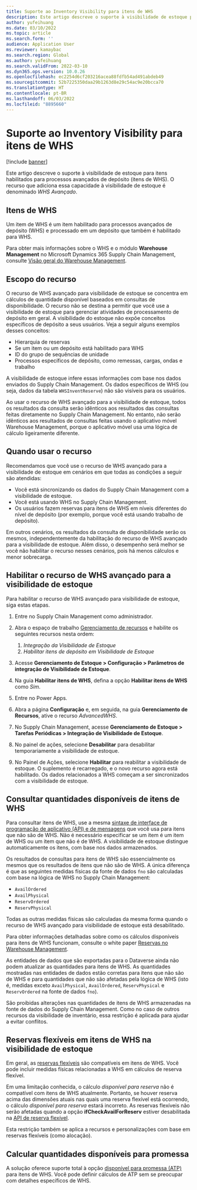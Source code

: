 ```yaml
---
title: Suporte ao Inventory Visibility para itens de WHS
description: Este artigo descreve o suporte à visibilidade de estoque para itens habilitados para processos avançados de depósito (itens de WHS).
author: yufeihuang
ms.date: 03/10/2022
ms.topic: article
ms.search.form: ''
audience: Application User
ms.reviewer: kamaybac
ms.search.region: Global
ms.author: yufeihuang
ms.search.validFrom: 2022-03-10
ms.dyn365.ops.version: 10.0.26
ms.openlocfilehash: ec2254d6cf203216acea88fdfb54ad491abdeb49
ms.sourcegitcommit: 52b7225350daa29b1263d8e29c54ac9e20bcca70
ms.translationtype: HT
ms.contentlocale: pt-BR
ms.lasthandoff: 06/03/2022
ms.locfileid: "8895660"
---
```

# <a name="inventory-visibility-support-for-whs-items"></a>Suporte ao Inventory Visibility para itens de WHS

[!include [banner](../includes/banner.md)]

Este artigo descreve o suporte à visibilidade de estoque para itens habilitados para processos avançados de depósito (itens de WHS). O recurso que adiciona essa capacidade à visibilidade de estoque é denominado *WHS Avançado*.

## <a name="whs-items"></a>Itens de WHS

Um item de WHS é um item habilitado para processos avançados de depósito (WHS) e processado em um depósito que também é habilitado para WHS.

Para obter mais informações sobre o WHS e o módulo **Warehouse Management** no Microsoft Dynamics 365 Supply Chain Management, consulte [Visão geral do Warehouse Management](../warehousing/warehouse-management-overview.md).

## <a name="scope-of-the-feature"></a>Escopo do recurso

O recurso de WHS avançado para visibilidade de estoque se concentra em cálculos de quantidade disponível baseados em consultas de disponibilidade. O recurso não se destina a permitir que você use a visibilidade de estoque para gerenciar atividades de processamento de depósito em geral. A visibilidade do estoque não expõe conceitos específicos de depósito a seus usuários. Veja a seguir alguns exemplos desses conceitos:

- Hierarquia de reservas
- Se um item ou um depósito está habilitado para WHS
- ID do grupo de sequências de unidade
- Processos específicos de depósito, como remessas, cargas, ondas e trabalho

A visibilidade de estoque infere essas informações com base nos dados enviados do Supply Chain Management. Os dados específicos de WHS (ou seja, dados da tabela `WHSInventReserve`) não são visíveis para os usuários.

Ao usar o recurso de WHS avançado para a visibilidade de estoque, todos os resultados da consulta serão idênticos aos resultados das consultas feitas diretamente no Supply Chain Management. No entanto, não serão idênticos aos resultados de consultas feitas usando o aplicativo móvel Warehouse Management, porque o aplicativo móvel usa uma lógica de cálculo ligeiramente diferente.

## <a name="when-to-use-the-feature"></a>Quando usar o recurso

Recomendamos que você use o recurso de WHS avançado para a visibilidade de estoque em cenários em que todas as condições a seguir são atendidas:

- Você está sincronizando os dados do Supply Chain Management com a visibilidade de estoque.
- Você está usando WHS no Supply Chain Management.
- Os usuários fazem reservas para itens de WHS em níveis diferentes do nível de depósito (por exemplo, porque você está usando trabalho de depósito).

Em outros cenários, os resultados da consulta de disponibilidade serão os mesmos, independentemente da habilitação do recurso de WHS avançado para a visibilidade de estoque. Além disso, o desempenho será melhor se você não habilitar o recurso nesses cenários, pois há menos cálculos e menor sobrecarga.

## <a name="enable-the-advanced-whs-feature-for-inventory-visibility"></a>Habilitar o recurso de WHS avançado para a visibilidade de estoque

Para habilitar o recurso de WHS avançado para visibilidade de estoque, siga estas etapas.

1. Entre no Supply Chain Management como administrador.
1. Abra o espaço de trabalho [Gerenciamento de recursos](../../fin-ops-core/fin-ops/get-started/feature-management/feature-management-overview.md) e habilite os seguintes recursos nesta ordem:

    1. *Integração da Visibilidade de Estoque*
    1. *Habilitar itens de depósito em Visibilidade de Estoque*

1. Acesse **Gerenciamento de Estoque \> Configuração \> Parâmetros de integração de Visibilidade de Estoque**.
1. Na guia **Habilitar itens de WHS**, defina a opção **Habilitar itens de WHS** como *Sim*.
1. Entre no Power Apps.
1. Abra a página **Configuração** e, em seguida, na guia **Gerenciamento de Recursos**, ative o recurso *AdvancedWHS*.
1. No Supply Chain Management, acesse **Gerenciamento de Estoque \> Tarefas Periódicas \> Integração de Visibilidade de Estoque**.
1. No painel de ações, selecione **Desabilitar** para desabilitar temporariamente a visibilidade de estoque.
1. No Painel de Ações, selecione **Habilitar** para reabilitar a visibilidade de estoque. O suplemento é recarregado, e o novo recurso agora está habilitado. Os dados relacionados a WHS começam a ser sincronizados com a visibilidade de estoque.

## <a name="query-on-hand-quantities-of-whs-items"></a>Consultar quantidades disponíveis de itens de WHS

Para consultar itens de WHS, use a mesma [sintaxe de interface de programação de aplicativo (API) e de mensagens](inventory-visibility-api.md) que você usa para itens que não são de WHS. Não é necessário especificar se um item é um item de WHS ou um item que não é de WHS. A visibilidade de estoque distingue automaticamente os itens, com base nos dados armazenados.

Os resultados de consultas para itens de WHS são essencialmente os mesmos que os resultados de itens que não são de WHS. A única diferença é que as seguintes medidas físicas da fonte de dados `fno` são calculadas com base na lógica de WHS no Supply Chain Management:

- `AvailOrdered`
- `AvailPhysical`
- `ReservOrdered`
- `ReservPhysical`

Todas as outras medidas físicas são calculadas da mesma forma quando o recurso de WHS avançado para visibilidade de estoque está desabilitado.

Para obter informações detalhadas sobre como os cálculos disponíveis para itens de WHS funcionam, consulte o white paper [Reservas no Warehouse Management](https://www.microsoft.com/download/details.aspx?id=43284).

As entidades de dados que são exportadas para o Dataverse ainda não podem atualizar as quantidades para itens de WHS. As quantidades mostradas nas entidades de dados estão corretas para itens que não são de WHS e para quantidades que não são afetadas pela lógica de WHS (isto é, medidas exceto `AvailPhysical`, `AvailOrdered`, `ReservPhysical` e `ReservOrdered` na fonte de dados `fno`).

São proibidas alterações nas quantidades de itens de WHS armazenadas na fonte de dados do Supply Chain Management. Como no caso de outros recursos da visibilidade de inventário, essa restrição é aplicada para ajudar a evitar conflitos.

## <a name="soft-reservations-on-whs-items-in-inventory-visibility"></a>Reservas flexíveis em itens de WHS na visibilidade de estoque

Em geral, as [reservas flexíveis](inventory-visibility-reservations.md) são compatíveis em itens de WHS. Você pode incluir medidas físicas relacionadas a WHS em cálculos de reserva flexível. 

Em uma limitação conhecida, o cálculo *disponível para reserva* não é compatível com itens de WHS atualmente. Portanto, se houver reserva acima das dimensões atuais nas quais uma reserva flexível está ocorrendo, o cálculo *disponível para reserva* estará incorreto. As reservas flexíveis não serão afetadas quando a opção **ifCheckAvailForReserv** estiver desabilitada na [API de reserva flexível](inventory-visibility-api.md#create-one-reservation-event).

Esta restrição também se aplica a recursos e personalizações com base em reservas flexíveis (como alocação).

## <a name="calculate-available-to-promise-quantities"></a>Calcular quantidades disponíveis para promessa

A solução oferece suporte total à opção [disponível para promessa (ATP)](inventory-visibility-available-to-promise.md) para itens de WHS. Você pode definir cálculos de ATP sem se preocupar com detalhes específicos de WHS.
